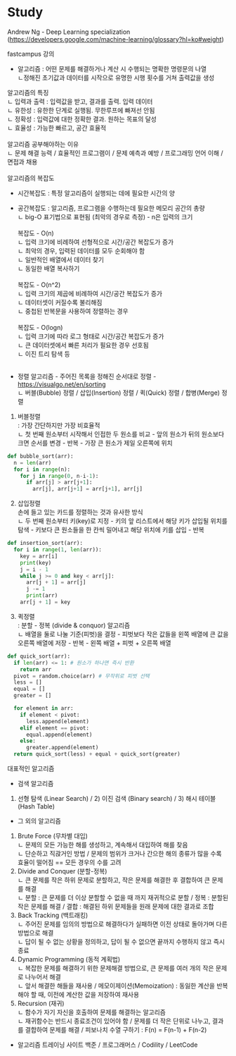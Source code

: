 # Study

Andrew Ng - Deep Learning specialization (https://developers.google.com/machine-learning/glossary?hl=ko#weight)

fastcampus 강의

* 알고리즘 : 어떤 문제를 해결하거나 계산 시 수행되는 명확한 명령문의 나열<br>
  ㄴ정해진 초기값과 데이터를 시작으로 유명한 시행 횟수를 거쳐 출력값을 생성

알고리즘의 특징<br>
ㄴ 입력과 출력 : 입력값을 받고, 결과를 출력. 입력 데이터<br>
ㄴ 유한성 : 유한한 단계로 실행됨. 무한루프에 빠져선 안됨<br>
ㄴ 정확성 : 입력값에 대한 정확한 결과. 원하는 목표의 달성<br>
ㄴ 효율성 : 가능한 빠르고, 공간 효율적<br><br>
알고리즘 공부해야하는 이유<br>
ㄴ 문제 해결 능력 / 효율적인 프로그램이 / 문제 예측과 예방 / 프로그래밍 언어 이해 / 면접과 채용<br><br>
알고리즘의 복잡도<br>
* 시간복잡도 : 특정 알고리즘이 실행되는 데에 필요한 시간의 양<br>
* 공간복잡도 : 알고리즘, 프로그램을 수행하는데 필요한 메모리 공간의 총량<br>
ㄴ big-O 표기법으로 표현됨 (최악의 경우로 측정) - n은 입력의 크기<br><br>
복잡도 - O(n)<br>
ㄴ 입력 크기에 비례하여 선형적으로 시간/공간 복잡도가 증가<br>
ㄴ 최악의 경우, 입력된 데이터를 모두 순회해야 함<br>
ㄴ 일반적인 배열에서 데이터 찾기<br>
ㄴ 동일한 배열 복사하기<br><br>
복잡도 - O(n^2)<br>
ㄴ 입력 크기의 제곱에 비례하여 시간/공간 복잡도가 증가<br>
ㄴ 데이터셋이 커질수록 불리해짐<br>
ㄴ 중첩된 반복문을 사용하여 정렬하는 경우<br><br>
복잡도 - O(logn)<br>
ㄴ 입력 크기에 따라 로그 형태로 시간/공간 복잡도가 증가<br>
ㄴ 큰 데이터셋에서 빠른 처리가 필요한 경우 선호됨<br>
ㄴ 이진 트리 탐색 등<br><br>

* 정렬 알고리즘 - 주어진 목록을 정해진 순서대로 정렬 - https://visualgo.net/en/sorting<br>
ㄴ 버블(Bubble) 정렬 / 삽입(Insertion) 정렬 / 퀵(Quick) 정렬 / 합병(Merge) 정렬<br>

1. 버블정렬<br>
: 가장 간단하지만 가장 비효율적<br>
ㄴ 첫 번째 원소부터 시작해서 인접한 두 원소를 비교 - 앞의 원소가 뒤의 원소보다 크면 순서를 변경 - 반복 - 가장 큰 원소가 제일 오른쪽에 위치<br>
```python
def bubble_sort(arr):
  n = len(arr)
  for i in range(n):
    for j in range(0, n-i-1):
      if arr[j] > arr[j+1]:
        arr[j], arr[j+1] = arr[j+1], arr[j]
```
2. 삽입정렬<br>
손에 들고 있는 카드를 정렬하는 것과 유사한 방식<br>
ㄴ 두 번째 원소부터 키(key)로 지정 - 키의 앞 리스트에서 해당 키가 삽입될 위치를 탐색 - 키보다 큰 원소들을 한 칸씩 밀어내고 해당 위치에 키를 삽입 - 반복 <br>
```python
def insertion_sort(arr):
  for i in range(1, len(arr)):
    key = arr[i]
    print(key)
    j = i - 1
    while j >= 0 and key < arr[j]:
      arr[j + 1] = arr[j]
      j -= 1
      print(arr)
    arr[j + 1] = key
```
3. 퀵정렬<br>
: 분할 - 정복 (divide & conquor) 알고리즘<br>
ㄴ 배열을 둘로 나눌 기준(피벗)을 결정 - 피벗보다 작은 값들을 왼쪽 배열에 큰 값을 오른쪽 배열에 저장 - 반복 - 왼쪽 배열 + 피벗 + 오른쪽 배열<br>
```python
def quick_sort(arr):
  if len(arr) <= 1: # 원소가 하나면 즉시 반환
    return arr
  pivot = random.choice(arr) # 무작위로 피벗 선택 
  less = []
  equal = []
  greater = []

  for element in arr:
    if element < pivot:
      less.append(element)
    elif element == pivot:
      equal.append(element)
    else:
      greater.append(element)
  return quick_sort(less) + equal + quick_sort(greater)
```

대표적인 알고리즘<br>
* 검색 알고리즘<br>
1) 선형 탐색 (Linear Search) / 2) 이진 검색 (Binary search) / 3) 해시 테이블 (Hash Table) <br>
* 그 외의 알고리즘 <br>
1) Brute Force (무차별 대입)<br>
ㄴ 문제의 모든 가능한 해를 생성하고, 계속해서 대입하여 해를 찾음<br>
ㄴ 단순하고 직괁거인 방법 / 문제의 범위가 크거나 간으한 해의 종류가 많을 수록 효율이 떨어짐 == 모든 경우의 수를 고려<br>
2) Divide and Conquer (분할-정복)<br>
ㄴ 큰 문제를 작은 하위 문제로 분할하고, 작은 문제를 해결한 후 결합하여 큰 문제를 해결<br>
ㄴ 분할 : 큰 문제를 더 이상 분할할 수 없을 때 까지 재귀적으로 분할 / 정복 : 분할된 작은 문제를 해결 / 결합 : 해결된 하위 문제들을 원래 문제에 대한 결과로 조합<br>
3) Back Tracking (백트래킹)<br>
ㄴ 주어진 문제를 임의의 방법으로 해결하다가 실패하면 이전 상태로 돌아가며 다른 방법으로 해결 <br>
ㄴ 답이 될 수 없는 상황을 정의하고, 답이 될 수 없으면 끝까지 수행하지 않고 즉시 종료<br>
4) Dynamic Programming (동적 계획법)<br>
ㄴ 복잡한 문제를 해결하기 위한 문제해결 방법으로, 큰 문제를 여러 개의 작은 문제로 나누어서 해결<br>
ㄴ 앞서 해결한 해들을 재사용 / 메모이제이션(Memoization) : 동잃한 계산을 반복해야 할 때, 이전에 계산한 값을 저장하여 재사용<br>
6) Recursion (재귀)<br>
ㄴ 함수가 자기 자신을 호출하여 문제를 해결하는 알고리즘<br>
ㄴ 재귀함수는 반드시 종료조건이 있어야 함 / 문제를 더 작은 단위로 나누고, 결과를 결합하여 문제를 해결 / 피보나치 수열 구하기 : F(n) = F(n-1) + F(n-2)<br>

* 알고리즘 트레이닝 사이트
백준 / 프로그래머스 / Codility / LeetCode
